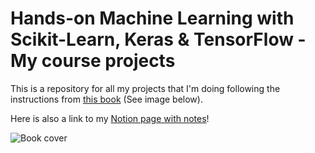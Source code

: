 # Hands-on Machine Learning with Scikit-Learn, Keras & TensorFlow - My course projects

This is a repository for all my projects that I'm doing following the instructions from [this book](https://learning.oreilly.com/library/view/hands-on-machine-learning/9781492032632/) (See image below).

Here is also a link to my [Notion page with notes](https://clear-xylophone-e43.notion.site/Hands-On-Machine-Learning-with-Scikit-Learn-Keras-and-TensorFlow-2nd-Edition-fa681c5dad7943b2b680e304bc42819d)!

![Book cover](https://learning.oreilly.com/covers/urn:orm:book:9781492032632/400w/)

